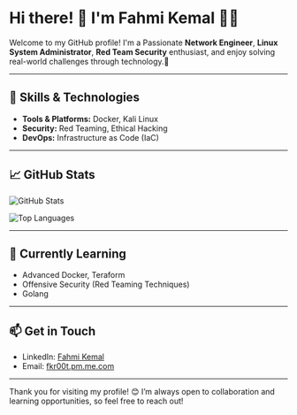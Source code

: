 <!--
**fahmikemal/fahmikemal** is a ✨ _special_ ✨ repository because its `README.md` (this file) appears on your GitHub profile.

Here are some ideas to get you started:

- 🔭 I’m currently working on ...
- 🌱 I’m currently learning ...
- 👯 I’m looking to collaborate on ...
- 🤔 I’m looking for help with ...
- 💬 Ask me about ...
- 📫 How to reach me: ...
- 😄 Pronouns: ...
- ⚡ Fun fact: ...
-->

# Hi there! 👋 I'm Fahmi Kemal 👨‍💻

Welcome to my GitHub profile! I'm a Passionate **Network Engineer**, **Linux System Administrator**, **Red Team Security** enthusiast, and enjoy solving real-world challenges through technology.🚀

---

## 🔧 Skills & Technologies
- **Tools & Platforms:** Docker, Kali Linux
- **Security:** Red Teaming, Ethical Hacking
- **DevOps:** Infrastructure as Code (IaC)

---


## 📈 GitHub Stats
![GitHub Stats](https://github-readme-stats.vercel.app/api?username=fahmikemal&show_icons=true&theme=radical)

![Top Languages](https://github-readme-stats.vercel.app/api/top-langs/?username=fahmikemal&layout=compact&theme=radical)

---

## 🌱 Currently Learning
- Advanced Docker, Teraform
- Offensive Security (Red Teaming Techniques)
- Golang

---

## 📫 Get in Touch
- LinkedIn: [Fahmi Kemal](https://www.linkedin.com/in/fahmikemal/)
- Email: [fkr00t.pm.me.com](mailto:fkr00t@pm.me)

---

Thank you for visiting my profile! 😊 I’m always open to collaboration and learning opportunities, so feel free to reach out!


